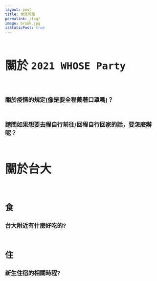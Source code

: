 ```yaml
---
layout: post
title: 常見問題
permalink: /faq/
image: brook.jpg
isStaticPost: true
---
```

<br>
<p style="font-color: #7c2222;font-size: 1cm;font-weight: 600">關於 <code>2021 WHOSE Party</code></p>
<br>

<p style="font-size: 0.5cm;font-weight: 600">關於疫情的規定(像是要全程戴著口罩嗎)？</p>
<br>

<p style="font-size: 0.5cm;font-weight: 600">請問如果想要去程自行前往/回程自行回家的話，要怎麼辦呢？</p>
<br>

<p style="font-color: #7c2222;font-size: 1cm;font-weight: 600">關於台大</p>
<br>

<p style="font-size: 0.7cm;font-weight: 600">食</p>
<p style="font-size: 0.5cm;font-weight: 600">台大附近有什麼好吃的?</p>
<br>

<p style="font-size: 0.7cm;font-weight: 600">住</p>
<p style="font-size: 0.5cm;font-weight: 600">新生住宿的相關時程?</p>
<br>